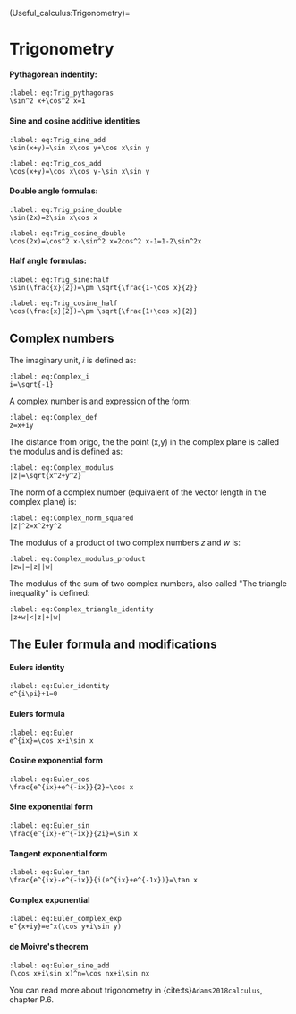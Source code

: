 (Useful_calculus:Trigonometry)=
# Trigonometry

#### Pythagorean indentity:

```{math}
:label: eq:Trig_pythagoras
\sin^2 x+\cos^2 x=1
```

#### Sine and cosine additive identities
```{math}
:label: eq:Trig_sine_add
\sin(x+y)=\sin x\cos y+\cos x\sin y
```

```{math}
:label: eq:Trig_cos_add
\cos(x+y)=\cos x\cos y-\sin x\sin y
```

#### Double angle formulas:
```{math}
:label: eq:Trig_psine_double
\sin(2x)=2\sin x\cos x
```

```{math}
:label: eq:Trig_cosine_double
\cos(2x)=\cos^2 x-\sin^2 x=2cos^2 x-1=1-2\sin^2x
```

#### Half angle formulas:
```{math}
:label: eq:Trig_sine:half
\sin(\frac{x}{2})=\pm \sqrt{\frac{1-\cos x}{2}}
```

```{math}
:label: eq:Trig_cosine_half
\cos(\frac{x}{2})=\pm \sqrt{\frac{1+\cos x}{2}}
```

## Complex numbers
The imaginary unit, $i$ is defined as:
```{math}
:label: eq:Complex_i
i=\sqrt{-1}
```

A complex number is and expression of the form: 

```{math}
:label: eq:Complex_def
z=x+iy
```

The distance from origo, the the point (x,y) in the complex plane is called the modulus and is defined as:
```{math}
:label: eq:Complex_modulus
|z|=\sqrt{x^2+y^2}
```

The norm of a complex  number (equivalent of the vector length in the complex plane) is:
```{math}
:label: eq:Complex_norm_squared
|z|^2=x^2+y^2
```

The modulus of a product of two complex numbers $z$ and $w$ is:
```{math}
:label: eq:Complex_modulus_product
|zw|=|z||w|
```

The modulus of the sum of two complex numbers, also called "The triangle inequality" is defined:
```{math}
:label: eq:Complex_triangle_identity
|z+w|<|z|+|w|
```


## The Euler formula and modifications

#### Eulers identity
```{math}
:label: eq:Euler_identity
e^{i\pi}+1=0
```

#### Eulers formula
```{math}
:label: eq:Euler
e^{ix}=\cos x+i\sin x
```

#### Cosine exponential form
```{math}
:label: eq:Euler_cos
\frac{e^{ix}+e^{-ix}}{2}=\cos x
```

#### Sine exponential form
```{math}
:label: eq:Euler_sin
\frac{e^{ix}-e^{-ix}}{2i}=\sin x
```

#### Tangent exponential form
```{math}
:label: eq:Euler_tan
\frac{e^{ix}-e^{-ix}}{i(e^{ix}+e^{-1x})}=\tan x
```

#### Complex exponential
```{math}
:label: eq:Euler_complex_exp
e^{x+iy}=e^x(\cos y+i\sin y)
```

#### de Moivre's theorem
```{math}
:label: eq:Euler_sine_add
(\cos x+i\sin x)^n=\cos nx+i\sin nx
```

You can read more about trigonometry in {cite:ts}`Adams2018calculus`, chapter P.6.
